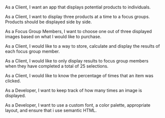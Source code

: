 As a Client, I want an app that displays potential products to individuals.

As a Client, I want to display three products at a time to a focus groups. Products should be displayed side by side.

As a Focus Group Members, I want to choose one out of three displayed images based on what I would like to purchase.

As a Client, I would like to a way to store, calculate and display the results of each focus group member.

As a Client, I would like to only display results to focus group members when they have completed a total of 25 selections.

As a Client, I would like to know the percentage of times that an item was clicked.

As a Developer, I want to keep track of how many times an image is displayed.

As a Developer, I want to use a custom font, a color palette, appropriate layout, and ensure that i use semantic HTML.
